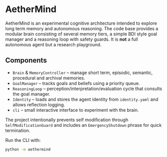 # AetherMind

AetherMind is an experimental cognitive architecture intended to explore long term memory and autonomous reasoning. The code base provides a modular brain consisting of several memory tiers, a simple BDI style goal manager and a reasoning loop with safety guards. It is **not** a full autonomous agent but a research playground.

## Components
- `Brain` & `MemoryController` – manage short term, episodic, semantic, procedural and archival memories.
- `GoalManager` – tracks goals and beliefs using a priority queue.
- `ReasoningLoop` – perception/interpretation/evaluation cycle that consults the goal manager.
- `Identity` – loads and stores the agent identity from `identity.yaml` and allows reflection logging.
- `cli` – small interactive interface to experiment with the brain.

The project intentionally prevents self modification through `SelfModificationGuard` and includes an `EmergencyShutdown` phrase for quick termination.

Run the CLI with:
```bash
python -m aethermind
```
